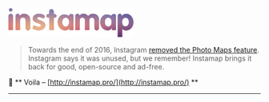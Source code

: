 <img src="media/logo.png" width="250" alt="Instamap" />

> Towards the end of 2016, Instagram [removed the Photo Maps feature](http://petapixel.com/2016/09/06/instagram-killing-off-photo-maps-feature-forgot/). Instagram says it was unused, but we remember! Instamap brings it back for good, open-source and ad-free.

:cherry_blossom: ** Voila &ndash; [http://instamap.pro/](http://instamap.pro/) **

---
